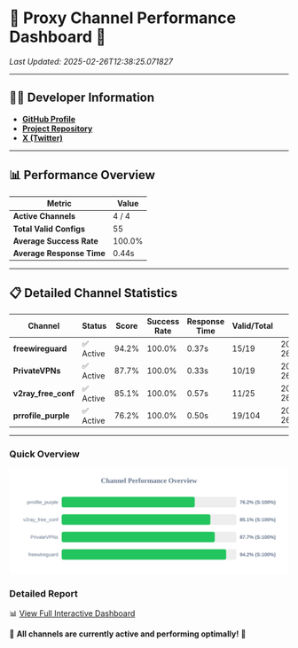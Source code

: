 # 🌟 Proxy Channel Performance Dashboard 🌟

_Last Updated: 2025-02-26T12:38:25.071827_

---

## 👩‍💻 Developer Information

- **[GitHub Profile](https://github.com/4n0nymou3)**  
- **[Project Repository](https://github.com/4n0nymou3/multi-proxy-config-fetcher)**  
- **[X (Twitter)](https://x.com/4n0nymou3)**  

---

## 📊 Performance Overview

| Metric                | Value       |
|-----------------------|-------------|
| **Active Channels**   | 4 / 4       |
| **Total Valid Configs** | 55          |
| **Average Success Rate** | 100.0%      |
| **Average Response Time** | 0.44s       |

---

## 📋 Detailed Channel Statistics

| Channel          | Status     | Score  | Success Rate | Response Time | Valid/Total | Last Success               |
|------------------|------------|--------|--------------|---------------|-------------|----------------------------|
| **freewireguard**  | ✅ Active  | 94.2%  | 100.0% | 0.37s         | 15/19       | 2025-02-26T12:38:25.070073 |
| **PrivateVPNs**  | ✅ Active  | 87.7%  | 100.0% | 0.33s         | 10/19       | 2025-02-26T12:38:24.671340 |
| **v2ray_free_conf**  | ✅ Active  | 85.1%  | 100.0% | 0.57s         | 11/25       | 2025-02-26T12:38:24.304688 |
| **prrofile_purple**  | ✅ Active  | 76.2%  | 100.0% | 0.50s         | 19/104       | 2025-02-26T12:38:23.671315 |

---

### Quick Overview
<div align="center">
  <a href="https://raw.githubusercontent.com/nullluser/NullRepo/refs/heads/main/assets/channel_stats_chart.svg">
    <img src="https://raw.githubusercontent.com/nullluser/NullRepo/refs/heads/main/assets/channel_stats_chart.svg" alt="Source Performance Statistics" width="800">
  </a>
</div>

### Detailed Report
📊 [View Full Interactive Dashboard](https://htmlpreview.github.io/?https://github.com/nullluser/NullRepo/blob/main/assets/performance_report.html)

🎉 **All channels are currently active and performing optimally!** 🎉
